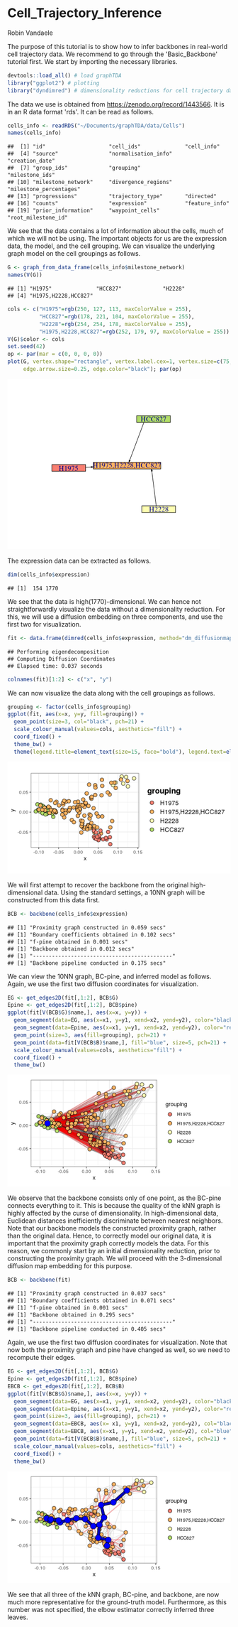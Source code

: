 Cell\_Trajectory\_Inference
================
Robin Vandaele

The purpose of this tutorial is to show how to infer backbones in real-world cell trajectory data. We recommend to go through the 'Basic\_Backbone' tutorial first. We start by importing the necessary libraries.

``` r
devtools::load_all() # load graphTDA
library("ggplot2") # plotting
library("dyndimred") # dimensionality reductions for cell trajectory data
```

The data we use is obtained from <https://zenodo.org/record/1443566>. It is in an R data format 'rds'. It can be read as follows.

``` r
cells_info <- readRDS("~/Documents/graphTDA/data/Cells")
names(cells_info)
```

    ##  [1] "id"                    "cell_ids"              "cell_info"            
    ##  [4] "source"                "normalisation_info"    "creation_date"        
    ##  [7] "group_ids"             "grouping"              "milestone_ids"        
    ## [10] "milestone_network"     "divergence_regions"    "milestone_percentages"
    ## [13] "progressions"          "trajectory_type"       "directed"             
    ## [16] "counts"                "expression"            "feature_info"         
    ## [19] "prior_information"     "waypoint_cells"        "root_milestone_id"

We see that the data contains a lot of information about the cells, much of which we will not be using. The important objects for us are the expression data, the model, and the cell grouping. We can visualize the underlying graph model on the cell groupings as follows.

``` r
G <- graph_from_data_frame(cells_info$milestone_network)
names(V(G))
```

    ## [1] "H1975"              "HCC827"             "H2228"             
    ## [4] "H1975,H2228,HCC827"

``` r
cols <- c("H1975"=rgb(250, 127, 113, maxColorValue = 255),
          "HCC827"=rgb(178, 221, 104, maxColorValue = 255),
          "H2228"=rgb(254, 254, 178, maxColorValue = 255),
          "H1975,H2228,HCC827"=rgb(252, 179, 97, maxColorValue = 255))
V(G)$color <- cols
set.seed(42)
op <- par(mar = c(0, 0, 0, 0))
plot(G, vertex.shape="rectangle", vertex.label.cex=1, vertex.size=c(75, 75, 75, 150),
     edge.arrow.size=0.25, edge.color="black"); par(op)
```

![](Cell_Trajectory_Inference_files/figure-markdown_github/unnamed-chunk-3-1.png)

The expression data can be extracted as follows.

``` r
dim(cells_info$expression)
```

    ## [1]  154 1770

We see that the data is high(1770)-dimensional. We can hence not straightforwardly visualize the data without a dimensionality reduction. For this, we will use a diffusion embedding on three components, and use the first two for visualization.

``` r
fit <- data.frame(dimred(cells_info$expression, method="dm_diffusionmap", ndim=3))
```

    ## Performing eigendecomposition
    ## Computing Diffusion Coordinates
    ## Elapsed time: 0.037 seconds

``` r
colnames(fit)[1:2] <- c("x", "y")
```

We can now visualize the data along with the cell groupings as follows.

``` r
grouping <- factor(cells_info$grouping)
ggplot(fit, aes(x=x, y=y, fill=grouping)) +
  geom_point(size=3, col="black", pch=21) +
  scale_colour_manual(values=cols, aesthetics="fill") +
  coord_fixed() +
  theme_bw() +
  theme(legend.title=element_text(size=15, face="bold"), legend.text=element_text(size=12))
```

![](Cell_Trajectory_Inference_files/figure-markdown_github/unnamed-chunk-6-1.png)

We will first attempt to recover the backbone from the original high-dimensional data. Using the standard settings, a 10NN graph will be constructed from this data first.

``` r
BCB <- backbone(cells_info$expression)
```

    ## [1] "Proximity graph constructed in 0.059 secs"
    ## [1] "Boundary coefficients obtained in 0.102 secs"
    ## [1] "f-pine obtained in 0.001 secs"
    ## [1] "Backbone obtained in 0.012 secs"
    ## [1] "--------------------------------------------"
    ## [1] "Backbone pipeline conducted in 0.175 secs"

We can view the 10NN graph, BC-pine, and inferred model as follows. Again, we use the first two diffusion coordinates for visualization.

``` r
EG <- get_edges2D(fit[,1:2], BCB$G)
Epine <- get_edges2D(fit[,1:2], BCB$pine)
ggplot(fit[V(BCB$G)$name,], aes(x=x, y=y)) +
  geom_segment(data=EG, aes(x=x1, y=y1, xend=x2, yend=y2), color="black", alpha=0.1) +
  geom_segment(data=Epine, aes(x=x1, y=y1, xend=x2, yend=y2), color="red", alpha=.25, size=1) +
  geom_point(size=3, aes(fill=grouping), pch=21) +
  geom_point(data=fit[V(BCB$B)$name,], fill="blue", size=5, pch=21) +
  scale_colour_manual(values=cols, aesthetics="fill") +
  coord_fixed() +
  theme_bw()
```

![](Cell_Trajectory_Inference_files/figure-markdown_github/unnamed-chunk-8-1.png)

We observe that the backbone consists only of one point, as the BC-pine connects everything to it. This is because the quality of the kNN graph is highly affected by the curse of dimensionality. In high-dimensional data, Euclidean distances inefficiently discriminate between nearest neighbors. Note that our backbone models the constructed proximity graph, rather than the original data. Hence, to correctly model our original data, it is important that the proximity graph correctly models the data. For this reason, we commonly start by an initial dimensionality reduction, prior to constructing the proximity graph. We will proceed with the 3-dimensional diffusion map embedding for this purpose.

``` r
BCB <- backbone(fit)
```

    ## [1] "Proximity graph constructed in 0.037 secs"
    ## [1] "Boundary coefficients obtained in 0.071 secs"
    ## [1] "f-pine obtained in 0.001 secs"
    ## [1] "Backbone obtained in 0.295 secs"
    ## [1] "--------------------------------------------"
    ## [1] "Backbone pipeline conducted in 0.405 secs"

Again, we use the first two diffusion coordinates for visualization. Note that now both the proximity graph and pine have changed as well, so we need to recompute their edges.

``` r
EG <- get_edges2D(fit[,1:2], BCB$G)
Epine <- get_edges2D(fit[,1:2], BCB$pine)
EBCB <- get_edges2D(fit[,1:2], BCB$B)
ggplot(fit[V(BCB$G)$name,], aes(x=x, y=y)) +
  geom_segment(data=EG, aes(x=x1, y=y1, xend=x2, yend=y2), color="black", alpha=0.1) +
  geom_segment(data=Epine, aes(x=x1, y=y1, xend=x2, yend=y2), color="red", alpha=.25, size=1) +
  geom_point(size=3, aes(fill=grouping), pch=21) +
  geom_segment(data=EBCB, aes(x= x1, y=y1, xend=x2, yend=y2), col="black", size=2.75) +
  geom_segment(data=EBCB, aes(x=x1, y=y1, xend=x2, yend=y2), col="blue", size=2, alpha=0.75) +
  geom_point(data=fit[V(BCB$B)$name,], fill="blue", size=5, pch=21) +
  scale_colour_manual(values=cols, aesthetics="fill") +
  coord_fixed() +
  theme_bw()
```

![](Cell_Trajectory_Inference_files/figure-markdown_github/unnamed-chunk-10-1.png)

We see that all three of the kNN graph, BC-pine, and backbone, are now much more representative for the ground-truth model. Furthermore, as this number was not specified, the elbow estimator correctly inferred three leaves.
